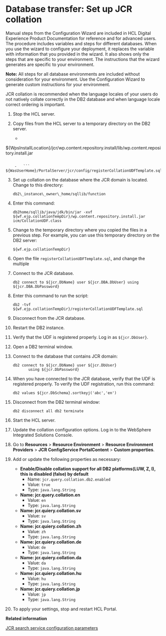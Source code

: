 # Database transfer: Set up JCR collation

Manual steps from the Configuration Wizard are included in HCL Digital Experience Product Documentation for reference and for advanced users. The procedure includes variables and steps for different databases. When you use the wizard to configure your deployment, it replaces the variable with information that you provided in the wizard. It also shows only the steps that are specific to your environment. The instructions that the wizard generates are specific to your environment.

**Note:** All steps for all database environments are included without consideration for your environment. Use the Configuration Wizard to generate custom instructions for your environment.

JCR collation is recommended when the language locales of your users do not natively collate correctly in the DB2 database and when language locale correct ordering is important.

1.  Stop the HCL server.

2.  Copy files from the HCL server to a temporary directory on the DB2 server.

    -   ```
${WpsInstallLocation}/jcr/wp.content.repository.install/lib/wp.content.repository.install.jar
```

    -   ```
${WasUserHome}/PortalServer/jcr/config/registerCollationUDFTemplate.sql
```

3.  Set up collation on the database where the JCR domain is located. Change to this directory:

    ```
    db2\_instance\_owner\_home/sqllib/function
    ```

4.  Enter this command:

    ```
    db2home/sqllib/java/jdk/bin/jar -xvf ${wf.ejp.collationTempDir}/wp.content.repository.install.jar icm/CollationUDF.class 
    ```

5.  Change to the temporary directory where you copied the files in a previous step. For example, you can use this temporary directory on the DB2 server:

    ```
    ${wf.ejp.collationTempDir}
    ```

6.  Open the file `registerCollationUDFTemplate.sql`, and change the multiple

7.  Connect to the JCR database.

    ```
    db2 connect to ${jcr.DbName} user ${jcr.DBA.DbUser} using ${jcr.DBA.DbPassword}
    ```

8.  Enter this command to run the script:

    ```
    db2 -tvf ${wf.ejp.collationTempDir}/registerCollationUDFTemplate.sql
    ```

9.  Disconnect from the JCR database.

10. Restart the DB2 instance.

11. Verify that the UDF is registered properly. Log in as `${jcr.DbUser}`.

12. Open a DB2 terminal window.

13. Connect to the database that contains JCR domain:

    ```
    db2 connect to ${jcr.DbName} user ${jcr.DbUser} 
           using ${jcr.DbPassword}
    ```

14. When you have connected to the JCR database, verify that the UDF is registered properly. To verify the UDF registration, run this command:

    ```
    db2 values ${jcr.DbSchema}.sortkeyj('abc','en')
    ```

15. Disconnect from the DB2 terminal window:

    ```
    db2 disconnect all db2 terminate
    ```

16. Start the HCL server.

17. Update the collation configuration options. Log in to the WebSphere Integrated Solutions Console.

18. Go to **Resources** \> **Resource Environment** \> **Resource Environment Providers** \> **JCR ConfigService PortalContent** \> **Custom properties**.

19. Add or update the following properties as necessary:

    -   **Enable/Disable collation support for all DB2 platforms\(LUW, Z, I\), this is disabled \(false\) by default**
        -   Name: `jcr.query.collation.db2.enabled`
        -   Value: `true`
        -   Type: `java.lang.String`
    -   **Name: jcr.query.collation.en**
        -   Value: `en`
        -   Type: `java.lang.String`
    -   **Name: jcr.quiery.collation.sv**
        -   Value: `sv`
        -   Type: `java.lang.String`
    -   **Name: jcr.quiery.collation.zh**
        -   Value: `zh`
        -   Type: `java.lang.String`
    -   **Name: jcr.quiery.collation.de**
        -   Value: `de`
        -   Type: `java.lang.String`
    -   **Name: jcr.quiery.collation.da**
        -   Value: `da`
        -   Type: `java.lang.String`
    -   **Name: jcr.quiery.collation.hu**
        -   Value: `hu`
        -   Type: `java.lang.String`
    -   **Name: jcr.quiery.collation.jp**
        -   Value: `jp`
        -   Type: `java.lang.String`
20. To apply your settings, stop and restart HCL Portal.



**Related information**  


[JCR search service configuration parameters](../admin-system/jcr_srrcfgsrvc.md)

